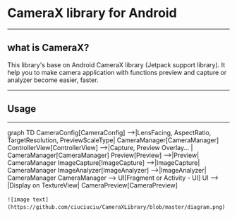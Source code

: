 # CameraX library for Android

----
## what is CameraX?

This library's base on Android CameraX library (Jetpack support library). It help you to make camera application with functions preview and capture or analyzer become easier, faster.

----


## Usage
----
graph TD
    CameraConfig[CameraConfig] -->|LensFacing, AspectRatio, TargetResolution, PreviewScaleType| CameraManager[CameraManager]
    ControllerView[ControllerView] -->|Capture, Preview Overlay... | CameraManager[CameraManager]
    Preview[Preview] -->|Preview| CameraManager
    ImageCapture[ImageCapture] -->|ImageCapture| CameraManager
    ImageAnalyzer[ImageAnalyzer] -->|ImageAnalyzer| CameraManager
    CameraManager --> UI[Fragment or Activity - UI]
   UI --> |Display on TextureView| CameraPreview[CameraPreview]

``![image text](https://github.com/ciuciuciu/CameraXLibrary/blob/master/diagram.png)``
